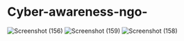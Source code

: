# Cyber-awareness-ngo-

![Screenshot (156)](https://user-images.githubusercontent.com/94672955/232056607-ded1d994-e176-4592-a257-14b1275b3064.png)
![Screenshot (159)](https://user-images.githubusercontent.com/94672955/232056642-4f7232ad-6d7c-49d8-b411-e3ffb016f78d.png)
![Screenshot (158)](https://user-images.githubusercontent.com/94672955/232056655-08736e13-a09d-44d3-a456-da4f22b1101b.png)
